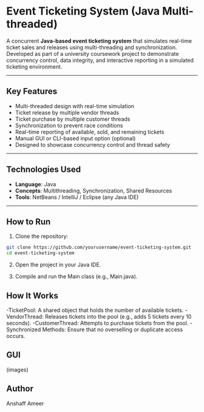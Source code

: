 # Event Ticketing System (Java Multi-threaded)

A concurrent **Java-based event ticketing system** that simulates real-time ticket sales and releases using multi-threading and synchronization. Developed as part of a university coursework project to demonstrate concurrency control, data integrity, and interactive reporting in a simulated ticketing environment.

---

## Key Features

- Multi-threaded design with real-time simulation
- Ticket release by multiple vendor threads
- Ticket purchase by multiple customer threads
- Synchronization to prevent race conditions
- Real-time reporting of available, sold, and remaining tickets
- Manual GUI or CLI-based input option (optional)
- Designed to showcase concurrency control and thread safety

---

## Technologies Used

- **Language**: Java
- **Concepts**: Multithreading, Synchronization, Shared Resources
- **Tools**: NetBeans / IntelliJ / Eclipse (any Java IDE)

---

## How to Run

1. Clone the repository:
```bash
git clone https://github.com/yourusername/event-ticketing-system.git
cd event-ticketing-system
```
2. Open the project in your Java IDE.

3. Compile and run the Main class (e.g., Main.java).

## How It Works

-TicketPool: A shared object that holds the number of available tickets.
-VendorThread: Releases tickets into the pool (e.g., adds 5 tickets every 10 seconds).
-CustomerThread: Attempts to purchase tickets from the pool.
-Synchronized Methods: Ensure that no overselling or duplicate access occurs.

## GUI
(images)

## Author
Anshaff Ameer


